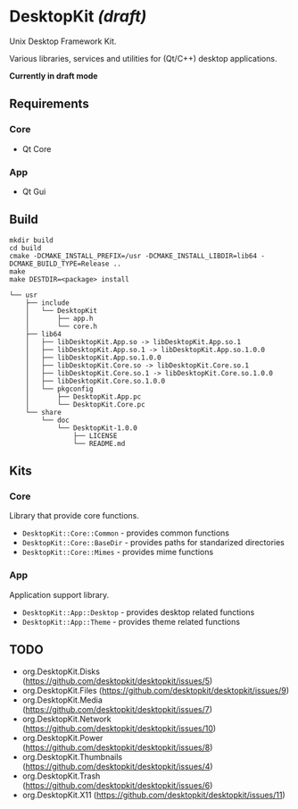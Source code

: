# DesktopKit *(draft)*

Unix Desktop Framework Kit.

Various libraries, services and utilities for (Qt/C++) desktop applications.

**Currently in draft mode**

## Requirements

### Core

* Qt Core

### App

* Qt Gui

## Build

```
mkdir build
cd build
cmake -DCMAKE_INSTALL_PREFIX=/usr -DCMAKE_INSTALL_LIBDIR=lib64 -DCMAKE_BUILD_TYPE=Release ..
make
make DESTDIR=<package> install
```
```
└── usr
    ├── include
    │   └── DesktopKit
    │       ├── app.h
    │       └── core.h
    ├── lib64
    │   ├── libDesktopKit.App.so -> libDesktopKit.App.so.1
    │   ├── libDesktopKit.App.so.1 -> libDesktopKit.App.so.1.0.0
    │   ├── libDesktopKit.App.so.1.0.0
    │   ├── libDesktopKit.Core.so -> libDesktopKit.Core.so.1
    │   ├── libDesktopKit.Core.so.1 -> libDesktopKit.Core.so.1.0.0
    │   ├── libDesktopKit.Core.so.1.0.0
    │   └── pkgconfig
    │       ├── DesktopKit.App.pc
    │       └── DesktopKit.Core.pc
    └── share
        └── doc
            └── DesktopKit-1.0.0
                ├── LICENSE
                └── README.md
```

## Kits

### Core

Library that provide core functions.

* `DesktopKit::Core::Common` - provides common functions
* `DesktopKit::Core::BaseDir` - provides paths for standarized directories
* `DesktopKit::Core::Mimes` - provides mime functions

### App

Application support library.

* `DesktopKit::App::Desktop` - provides desktop related functions
* `DesktopKit::App::Theme` - provides theme related functions

## TODO

* org.DesktopKit.Disks (https://github.com/desktopkit/desktopkit/issues/5)
* org.DesktopKit.Files (https://github.com/desktopkit/desktopkit/issues/9)
* org.DesktopKit.Media (https://github.com/desktopkit/desktopkit/issues/7)
* org.DesktopKit.Network (https://github.com/desktopkit/desktopkit/issues/10)
* org.DesktopKit.Power (https://github.com/desktopkit/desktopkit/issues/8)
* org.DesktopKit.Thumbnails (https://github.com/desktopkit/desktopkit/issues/4)
* org.DesktopKit.Trash (https://github.com/desktopkit/desktopkit/issues/6)
* org.DesktopKit.X11 (https://github.com/desktopkit/desktopkit/issues/11)
